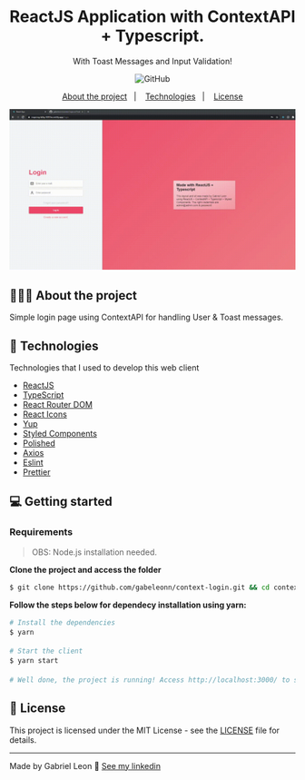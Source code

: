 <h1 align="center">
  ReactJS Application with ContextAPI + Typescript.
</h1>

<p align="center">With Toast Messages and Input Validation!</p>

<p align="center">
  <img alt="GitHub" src="https://img.shields.io/github/license/EliasGcf/gobarber-api?color=%23FF9000">
</p>

<p align="center">
  <a href="#%EF%B8%8F-about-the-project">About the project</a>&nbsp;&nbsp;&nbsp;|&nbsp;&nbsp;&nbsp;
  <a href="#-technologies">Technologies</a>&nbsp;&nbsp;&nbsp;|&nbsp;&nbsp;&nbsp;
  <a href="#-license">License</a>
</p>

<p align="center">
  <img alt="Layout" src="/context-login.gif">
</p>

## 💇🏻‍♂️ About the project

Simple login page using ContextAPI for handling User & Toast messages.


## 🚀 Technologies

Technologies that I used to develop this web client

- [ReactJS](https://reactjs.org/)
- [TypeScript](https://www.typescriptlang.org/)
- [React Router DOM](https://reacttraining.com/react-router/)
- [React Icons](https://react-icons.netlify.com/#/)
- [Yup](https://github.com/jquense/yup)
- [Styled Components](https://styled-components.com/)
- [Polished](https://github.com/styled-components/polished)
- [Axios](https://github.com/axios/axios)
- [Eslint](https://eslint.org/)
- [Prettier](https://prettier.io/)

## 💻 Getting started

### Requirements

> OBS: Node.js installation needed.

**Clone the project and access the folder**

```bash
$ git clone https://github.com/gabeleonn/context-login.git && cd context-login
```

**Follow the steps below for dependecy installation using yarn:**

```bash
# Install the dependencies
$ yarn

# Start the client
$ yarn start

# Well done, the project is running! Access http://localhost:3000/ to see it.
```

## 📝 License

This project is licensed under the MIT License - see the [LICENSE](LICENSE) file for details.

---

Made by Gabriel Leon 👋 [See my linkedin](https://www.linkedin.com/in/gabeleonn/)
